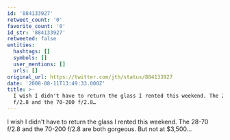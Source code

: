 ```yaml
---
id: '884133927'
retweet_count: '0'
favorite_count: '0'
id_str: '884133927'
retweeted: false
entities:
  hashtags: []
  symbols: []
  user_mentions: []
  urls: []
original_url: https://twitter.com/jth/status/884133927
date: '2008-08-11T13:49:33.000Z'
title: >-
  I wish I didn't have to return the glass I rented this weekend. The 28-70
  f/2.8 and the 70-200 f/2.8…
---
```


I wish I didn't have to return the glass I rented this weekend. The 28-70 f/2.8 and the 70-200 f/2.8 are both gorgeous. But not at $3,500...